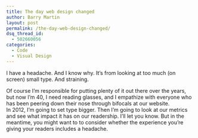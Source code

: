 ```yaml
---
title: The day web design changed
author: Barry Martin
layout: post
permalink: /the-day-web-design-changed/
dsq_thread_id:
  - 502660056
categories:
  - Code
  - Visual Design
---
```

I have a headache. And I know why. It&#8217;s from looking at too much (on screen) small type. And straining.

Of course I&#8217;m responsible for putting plenty of it out there over the years, but now I&#8217;m 40, I need reading glasses, and I empathize with everyone who has been peering down their nose through bifocals at our website.  
In 2012, I&#8217;m going to set type bigger. Then I&#8217;m going to look at our metrics and see what impact it has on our readership. I&#8217;ll let you know. But in the meantime, you might want to to consider whether the experience you&#8217;re giving your readers includes a headache.